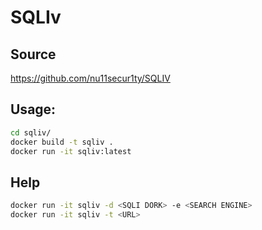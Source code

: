 # SQLIv

## Source

https://github.com/nu11secur1ty/SQLIV
 
## Usage:

```bash
cd sqliv/
docker build -t sqliv .
docker run -it sqliv:latest
```

## Help
```bash
docker run -it sqliv -d <SQLI DORK> -e <SEARCH ENGINE>
docker run -it sqliv -t <URL>    
```
